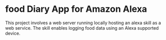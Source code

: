 # food Diary App for Amazon Alexa

This project involves a web server running locally hosting
an alexa skill as a web service. The skill enables logging 
food data using an Alexa supported device. 

